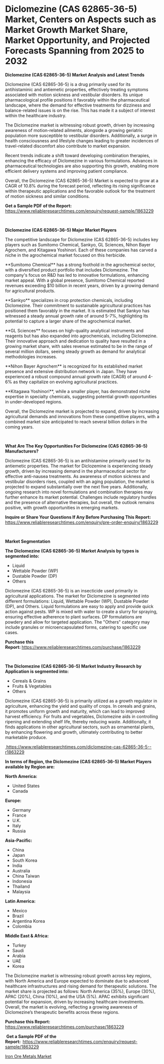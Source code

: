 <p><h1>Diclomezine (CAS 62865-36-5) Market, Centers on Aspects such as Market Growth Market Share, Market Opportunity, and Projected Forecasts Spanning from 2025 to 2032</h1></p><p><strong>Diclomezine (CAS 62865-36-5) Market Analysis and Latest Trends</strong></p>
<p><p>Diclomezine (CAS 62865-36-5) is a drug primarily used for its antihistaminic and antiemetic properties, effectively treating symptoms associated with motion sickness and vestibular disorders. Its unique pharmacological profile positions it favorably within the pharmaceutical landscape, where the demand for effective treatments for dizziness and balance-related issues is on the rise. This has made it a subject of interest within the healthcare industry.</p><p>The Diclomezine market is witnessing robust growth, driven by increasing awareness of motion-related ailments, alongside a growing geriatric population more susceptible to vestibular disorders. Additionally, a surge in health consciousness and lifestyle changes leading to greater incidences of travel-related discomfort also contribute to market expansion. </p><p>Recent trends indicate a shift toward developing combination therapies, enhancing the efficacy of Diclomezine in various formulations. Advances in pharmaceutical technologies are also supporting this growth, enabling more efficient delivery systems and improving patient compliance. </p><p>Overall, the Diclomezine (CAS 62865-36-5) Market is expected to grow at a CAGR of 10.8% during the forecast period, reflecting its rising significance within therapeutic applications and the favorable outlook for the treatment of motion sickness and similar conditions.</p></p>
<p><strong>Get a Sample PDF of the Report:&nbsp;</strong> <a href="https://www.reliableresearchtimes.com/enquiry/request-sample/1863229?utm_campaign=2116&utm_medium=2&utm_source=Github&utm_content=ia&utm_term=04022025&utm_id=diclomezine-cas-62865-36-5">https://www.reliableresearchtimes.com/enquiry/request-sample/1863229</a></p>
<p>&nbsp;</p>
<p><strong>Diclomezine (CAS 62865-36-5) Major Market Players</strong></p>
<p><p>The competitive landscape for Diclomezine (CAS 62865-36-5) includes key players such as Sumitomo Chemical, Sankyo, GL Sciences, Nihon Bayer Agrochem, and Kitagawa Yoshinori. Each of these companies has carved a niche in the agrochemical market focused on this herbicide.</p><p>**Sumitomo Chemical** has a strong foothold in the agrochemical sector, with a diversified product portfolio that includes Diclomezine. The company's focus on R&D has led to innovative formulations, enhancing market appeal. With a global presence, Sumitomo Chemical reported revenues exceeding $10 billion in recent years, driven by a growing demand for agricultural products.</p><p>**Sankyo** specializes in crop protection chemicals, including Diclomezine. Their commitment to sustainable agricultural practices has positioned them favorably in the market. It is estimated that Sankyo has witnessed a steady annual growth rate of around 5-7%, highlighting its potential to capture a larger share of the agrochemical market.</p><p>**GL Sciences** focuses on high-quality analytical instruments and reagents but has also expanded into agrochemicals, including Diclomezine. Their innovative approach and dedication to quality have resulted in a growing market share, with sales revenue estimated to be in the range of several million dollars, seeing steady growth as demand for analytical methodologies increases.</p><p>**Nihon Bayer Agrochem** is recognized for its established market presence and extensive distribution network in Japan. They have experienced a robust compound annual growth rate (CAGR) of around 4-6% as they capitalize on evolving agricultural practices.</p><p>**Kitagawa Yoshinori**, while a smaller player, has demonstrated niche expertise in specialty chemicals, suggesting potential growth opportunities in under-developed regions.</p><p>Overall, the Diclomezine market is projected to expand, driven by increasing agricultural demands and innovations from these competitive players, with a combined market size anticipated to reach several billion dollars in the coming years.</p></p>
<p>&nbsp;</p>
<p><strong>What Are The Key Opportunities For Diclomezine (CAS 62865-36-5) Manufacturers?</strong></p>
<p><p>Diclomezine (CAS 62865-36-5) is an antihistamine primarily used for its antiemetic properties. The market for Diclozemine is experiencing steady growth, driven by increasing demand in the pharmaceutical sector for effective anti-nausea treatments. As awareness of motion sickness and vestibular disorders rises, coupled with an aging population, the market is projected to expand substantially over the next five years. Additionally, ongoing research into novel formulations and combination therapies may further enhance its market potential. Challenges include regulatory hurdles and the presence of alternative therapies, but overall, the outlook remains positive, with growth opportunities in emerging markets.</p></p>
<p><strong>Inquire or Share Your Questions If Any Before Purchasing This Report:</strong> <a href="https://www.reliableresearchtimes.com/enquiry/pre-order-enquiry/1863229?utm_campaign=2116&utm_medium=2&utm_source=Github&utm_content=ia&utm_term=04022025&utm_id=diclomezine-cas-62865-36-5">https://www.reliableresearchtimes.com/enquiry/pre-order-enquiry/1863229</a></p>
<p>&nbsp;</p>
<p><strong>Market Segmentation</strong></p>
<p><strong>The Diclomezine (CAS 62865-36-5) Market Analysis by types is segmented into:</strong></p>
<p><ul><li>Liquid</li><li>Wettable Powder (WP)</li><li>Dustable Powder (DP)</li><li>Others</li></ul></p>
<p><p>Diclomezine (CAS 62865-36-5) is an insecticide used primarily in agricultural applications. The market for Diclomezine is segmented into different formulations: Liquid, Wettable Powder (WP), Dustable Powder (DP), and Others. Liquid formulations are easy to apply and provide quick action against pests. WP is mixed with water to create a slurry for spraying, ensuring effective adherence to plant surfaces. DP formulations are powdery and allow for targeted application. The "Others" category may include granules or microencapsulated forms, catering to specific use cases.</p></p>
<p><strong>Purchase this Report:&nbsp;</strong><a href="https://www.reliableresearchtimes.com/purchase/1863229?utm_campaign=2116&utm_medium=2&utm_source=Github&utm_content=ia&utm_term=04022025&utm_id=diclomezine-cas-62865-36-5">https://www.reliableresearchtimes.com/purchase/1863229</a></p>
<p>&nbsp;</p>
<p><strong>The Diclomezine (CAS 62865-36-5) Market Industry Research by Application is segmented into:</strong></p>
<p><ul><li>Cereals & Grains</li><li>Fruits & Vegetables</li><li>Others</li></ul></p>
<p><p>Diclomezine (CAS 62865-36-5) is primarily utilized as a growth regulator in agriculture, enhancing the yield and quality of crops. In cereals and grains, it promotes uniform growth and maturity, which can lead to improved harvest efficiency. For fruits and vegetables, Diclomezine aids in controlling ripening and extending shelf life, thereby reducing waste. Additionally, it finds applications in other agricultural sectors, such as ornamental plants, by enhancing flowering and growth, ultimately contributing to better marketable produce.</p></p>
<p><a href="https://www.reliableresearchtimes.com/diclomezine-cas-62865-36-5--r1863229?utm_campaign=2116&utm_medium=2&utm_source=Github&utm_content=ia&utm_term=04022025&utm_id=diclomezine-cas-62865-36-5">&nbsp;https://www.reliableresearchtimes.com/diclomezine-cas-62865-36-5--r1863229</a></p>
<p><strong>In terms of Region, the Diclomezine (CAS 62865-36-5) Market Players available by Region are:</strong></p>
<p>
    <p> <strong> North America: </strong>
        <ul>
            <li>United States</li>
            <li>Canada</li>
        </ul>
        </p> 
    <p> <strong> Europe: </strong>
        <ul>
            <li>Germany</li>
            <li>France</li>
            <li>U.K.</li>
            <li>Italy</li>
            <li>Russia</li>
        </ul>
        </p> 
    <p> <strong> Asia-Pacific: </strong>
        <ul>
            <li>China</li>
            <li>Japan</li>
            <li>South Korea</li>
            <li>India</li>
            <li>Australia</li>
            <li>China Taiwan</li>
            <li>Indonesia</li>
            <li>Thailand</li>
            <li>Malaysia</li>
        </ul>
        </p> 
    <p> <strong> Latin America: </strong>
        <ul>
            <li>Mexico</li>
            <li>Brazil</li>
            <li>Argentina Korea</li>
            <li>Colombia</li>
        </ul>
        </p> 
    <p> <strong> Middle East & Africa: </strong>
        <ul>
            <li>Turkey</li>
            <li>Saudi</li>
            <li>Arabia</li>
            <li>UAE</li>
            <li>Korea</li>
        </ul>
    </p>
    </p>
<p><p>The Diclomezine market is witnessing robust growth across key regions, with North America and Europe expected to dominate due to advanced healthcare infrastructures and rising demand for therapeutic solutions. The market share is projected as follows: North America (35%), Europe (30%), APAC (20%), China (10%), and the USA (5%). APAC exhibits significant potential for expansion, driven by increasing healthcare investments. Overall, the market is evolving, reflecting a growing awareness of Diclomezine’s therapeutic benefits across these regions.</p></p>
<p><strong>Purchase this Report: </strong><a href="https://www.reliableresearchtimes.com/purchase/1863229?utm_campaign=2116&utm_medium=2&utm_source=Github&utm_content=ia&utm_term=04022025&utm_id=diclomezine-cas-62865-36-5">https://www.reliableresearchtimes.com/purchase/1863229</a></p>
<p>&nbsp;<strong>Get a Sample PDF of the Report:&nbsp;&nbsp;</strong><a href="https://www.reliableresearchtimes.com/enquiry/request-sample/1863229?utm_campaign=2116&utm_medium=2&utm_source=Github&utm_content=ia&utm_term=04022025&utm_id=diclomezine-cas-62865-36-5">https://www.reliableresearchtimes.com/enquiry/request-sample/1863229</a></p>
<p><strong></strong></p>
<p><p><a href="https://github.com/petbigbeepjn/Market-Research-Report-List-1/blob/main/iron-ore-metals-market.md?utm_campaign=2116&utm_medium=2&utm_source=Github&utm_content=ia&utm_term=04022025&utm_id=diclomezine-cas-62865-36-5">Iron Ore Metals Market</a></p></p>